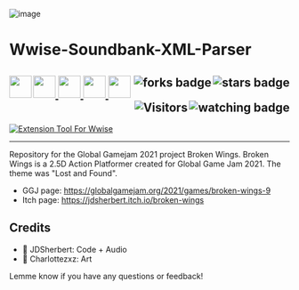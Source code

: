 ![image](https://github.com/JDSherbert/Wwise-Soundbank-XML-Parser/assets/43964243/5f84c832-1040-4f0a-8613-e63c64f5d1d2)

# Wwise-Soundbank-XML-Parser

<!-- Header Start -->
  <a href = "https://docs.unity.com/"><img align="left" height="40" img width="40" src="https://cdn.simpleicons.org/unity/white"></a>
  <a href = "https://docs.unrealengine.com/5.1/en-US/"> <img height="40" img width="40" src="https://cdn.simpleicons.org/unrealengine/white"> </a> 
  <a href = "https://learn.microsoft.com/en-us/cpp/c-language"> <img height="40" img width="40" src="https://cdn.simpleicons.org/c"> </a>
  <a href = "https://learn.microsoft.com/en-us/cpp/cpp-language"> <img height="40" img width="40" src="https://cdn.simpleicons.org/c++"> </a>
  <a href = "https://learn.microsoft.com/en-us/dotnet/csharp"> <img height="40" img width="40" src="https://cdn.simpleicons.org/csharp"> </a>
  <img align="right" alt="stars badge"  src="https://img.shields.io/github/stars/jdsherbert/broken-wings"/>
  <img align="right" alt="forks badge"  src="https://img.shields.io/github/forks/jdsherbert/broken-wings?label=Fork"/>
  <img align="right" alt="watching badge"  src="https://img.shields.io/github/watchers/jdsherbert/broken-wings"/>
  <img align="right" alt="Visitors"     src="https://visitor-badge.glitch.me/badge?page_id=github.com/jdsherbert/broken-wings"/>
  <br></br>
  -----------------------------------------------------------------------
  
  <a href="https://www.audiokinetic.com/en/"> 
  <img align="top" alt="Extension Tool For Wwise" src="https://img.shields.io/badge/Wwise-00549F?style=for-the-badge&logo=wwise&logoColor=white&color=black&labelColor=00549F"> </a>
  
  -----------------------------------------------------------------------
Repository for the Global Gamejam 2021 project Broken Wings.
Broken Wings is a 2.5D Action Platformer created for Global Game Jam 2021.
The theme was "Lost and Found". 
 
 - GGJ page: https://globalgamejam.org/2021/games/broken-wings-9
 - Itch page: https://jdsherbert.itch.io/broken-wings

## Credits
 - 💠 JDSherbert: Code + Audio
 - 🎨 Charlottezxz: Art


Lemme know if you have any questions or feedback!
